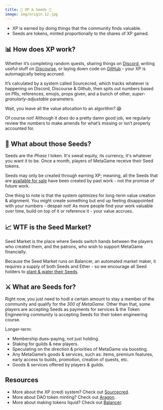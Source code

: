 ```yaml
---
title: 🧬 XP & Seeds 🌱
image: img/origin.12.jpg
---
```

* XP is earned by doing things that the community finds valuable.
* Seeds are tokens, minted proportionally to the shares of XP gained.

## **📊 How does XP work?**

Whether it’s completing random quests, sharing things on [Discord](https://discord.gg/ZqdPP9b), writing useful stuff on [Discourse](https://forum.metagame.wtf/), or laying down code on [GitHub](https://github.com/metafam/) - your XP is automagically being accrued.

It’s calculated by a system called Sourcecred, which tracks whatever is happening on Discord, Discourse & Github, then spits out numbers based on PRs, references, emojis, props given, and a bunch of other, *super-granularly-adjustable* parameters.

Wait, you leave all the value allocation to an algorithm? 😱

Of course not! Although it *does* do a pretty damn good job, we regularly review the numbers to make amends for what’s missing or isn’t properly accounted for.

## **🌱 What about those Seeds?**

Seeds are the *Phase I* token. It's sweat equity, its currency, it's whatever you want it to be. Once a month, players of MetaGame receive their Seed tokens.

Seeds may only be created through earning XP; meaning, all the Seeds that are [available for sale](https://polygon.balancer.fi/#/pool/0x8a8fcd351ed553fc75aecbc566a32f94471f302e000100000000000000000081) have been created by past work - not the promise of future work.

One thing to note is that the system optimizes for long-term value creation & alignment. You might create something but end up feeling disappointed with your numbers - despair not! As more people find your work valuable over time, build on top of it or reference it - your value accrues.

## **📈 WTF is the Seed Market?**

Seed Market is the place where Seeds switch hands between the players who created them, and the patrons, who wish to support MetaGame financially.

Because the Seed Market runs on Balancer, an automated market maker, it requires a supply of both Seeds and Ether - so we encourage all Seed holders to [plant & water their Seeds](https://beta.pools.balancer.exchange/#/pool/0xea05a15dbce2eb543ffda16950e95b2bd2e40d0e/swaps).

## **⚔️ What are Seeds for?**

Right now, you just need to hodl a certain amount to stay a member of the community and qualify for the *300 of MetaGame*. Other than that, some players are accepting Seeds as payments for services & the Token Engineering community is accepting Seeds for their token engineering course.

Longer-term:

* Membership dues-paying, not just holding.
* Staking for guilds & new players.
* Speculating on the direction & priorities of MetaGame via boosting.
* Any MetaGame’s goods & services, such as: items, premium features, early access to builds, promotion, creation of quests, etc.
* Goods & services offered by players & guilds.

## **Resources**

* More about the XP (cred) system? Check out [Sourcecred](https://sourcecred.io/docs/beta/cred).
* More about DAO token minting? Check out [Aragon](https://aragon.org/).
* More about making tokens liquid? Check out [Balancer](https://medium.com/balancer-protocol/building-liquidity-into-token-distribution-a49d4286e0d4).
